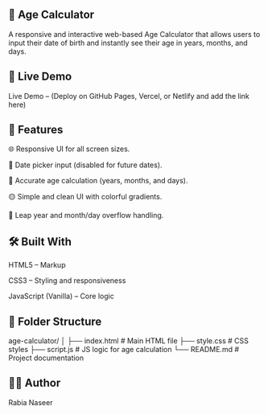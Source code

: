 ## 🧮 Age Calculator

A responsive and interactive web-based Age Calculator that allows users to input their date of birth and instantly see their age in years, months, and days.

## 🔗 Live Demo

Live Demo – (Deploy on GitHub Pages, Vercel, or Netlify and add the link here)

## 🚀 Features

🌐 Responsive UI for all screen sizes.

📅 Date picker input (disabled for future dates).

🧠 Accurate age calculation (years, months, and days).

🟡 Simple and clean UI with colorful gradients.

🧾 Leap year and month/day overflow handling.

## 🛠️ Built With

HTML5 – Markup

CSS3 – Styling and responsiveness

JavaScript (Vanilla) – Core logic

## 📂 Folder Structure

age-calculator/
│
├── index.html # Main HTML file
├── style.css # CSS styles
├── script.js # JS logic for age calculation
└── README.md # Project documentation

## 🙋‍♀️ Author

Rabia Naseer
